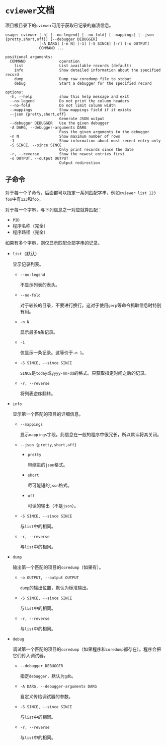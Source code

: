 # `cviewer`文档

项目根目录下的`cviewer`可用于获取已记录的崩溃信息。

```plaintext
usage: cviewer [-h] [--no-legend] [--no-fold] [--mappings] [--json {pretty,short,off}] [--debugger DEBUGGER]
               [-A DARG] [-n N] [-1] [-S SINCE] [-r] [-o OUTPUT]
               COMMAND ...

positional arguments:
  COMMAND               operation
    list                List available records (default)
    info                Show detailed information about the specified record
    dump                Dump raw coredump file to stdout
    debug               Start a debugger for the specified record

options:
  -h, --help            show this help message and exit
  --no-legend           Do not print the column headers
  --no-fold             Do not limit column width
  --mappings            Show mappings field if it exists
  --json {pretty,short,off}
                        Generate JSON output
  --debugger DEBUGGER   Use the given debugger
  -A DARG, --debugger-arguments DARG
                        Pass the given arguments to the debugger
  -n N                  Show maximum number of rows
  -1                    Show information about most recent entry only
  -S SINCE, --since SINCE
                        Only print records since the date
  -r, --reverse         Show the newest entries first
  -o OUTPUT, --output OUTPUT
                        Output redirection

```

## 子命令

对于每一个子命令，后面都可以指定一系列匹配字串，例如`cviewer list 123 foo`中有`123`和`foo`。

对于每一个字串，与下列信息之一对应就算匹配：

* `PID`
* 程序名称（完全）
* 程序路径（完全）

如果有多个字串，则仅显示匹配全部字串的记录。

* `list`（默认）

  显示记录列表。

  * `--no-legend`

    不显示列表的表头。

  * `--no-fold`

    对于较长的目录，不要进行换行。这对于使用`gerp`等命令抓取信息时特别有用。

  * `-n N`

    显示最多`N`条记录。

  * `-1`

    仅显示一条记录。这等价于`-n 1`。

  * `-S SINCE, --since SINCE`

    `SINCE`是`today`或`yyyy-mm-dd`的格式。只获取指定时间之后的记录。

  * `-r, --reverse`

    将列表逆序翻转。

* `info`

  显示第一个匹配的项目的详细信息。

  * `--mappings`

    显示`mappings`字段。此信息在一般的程序中很冗长，所以默认将其关闭。

  * `--json {pretty,short,off}`

    * `pretty`

      带缩进的`json`格式。

    * `short`

      尽可能短的`json`格式。

    * `off`

      可读的输出（不是`json`）。

  * `-S SINCE, --since SINCE`

    与`list`中的相同。

  * `-r, --reverse`

    与`list`中的相同。

* `dump`

  输出第一个匹配的项目的`coredump`（如果有）。

  * `-o OUTPUT, --output OUTPUT`

    `dump`的输出位置，默认为标准输出。

  * `-S SINCE, --since SINCE`

    与`list`中的相同。

  * `-r, --reverse`

    与`list`中的相同。

* `debug`

  调试第一个匹配的项目的`coredump`（如果程序和`coredump`都存在）。程序会把它们传入调试器。

  * `--debugger DEBUGGER`

    指定`debugger`，默认为`gdb`。

  * `-A DARG, --debugger-arguments DARG`

    自定义传给调试器的参数。

  * `-S SINCE, --since SINCE`

    与`list`中的相同。

  * `-r, --reverse`

    与`list`中的相同。
